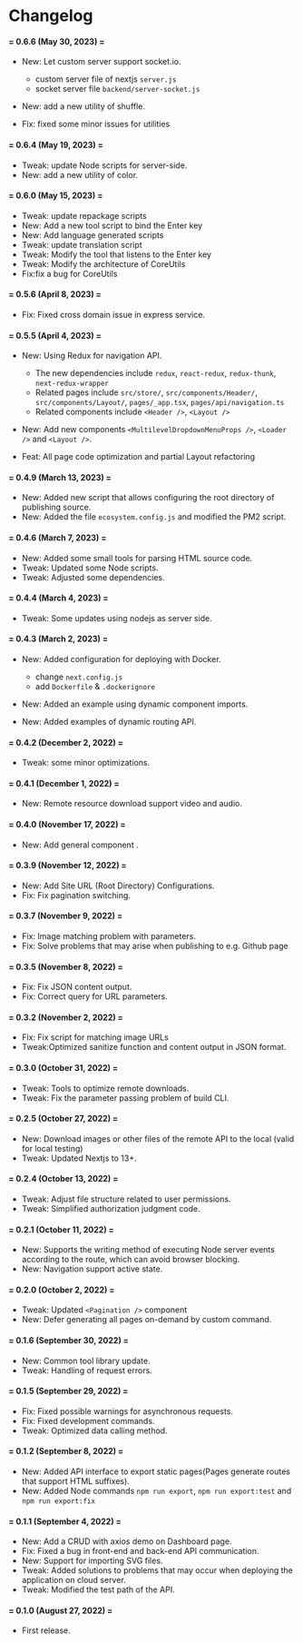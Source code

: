 # Changelog


#### = 0.6.6 (May 30, 2023) =

* New: Let custom server support socket.io.
  - custom server file of nextjs `server.js`
  - socket server file `backend/server-socket.js`

* New: add a new utility of shuffle.
* Fix: fixed some minor issues for utilities


#### = 0.6.4 (May 19, 2023) =

* Tweak: update Node scripts for server-side.
* New: add a new utility of color.

#### = 0.6.0 (May 15, 2023) =

* Tweak: update repackage scripts
* New: Add a new tool script to bind the Enter key
* New: Add language generated scripts
* Tweak: update translation script
* Tweak: Modify the tool that listens to the Enter key
* Tweak: Modify the architecture of CoreUtils
* Fix:fix a bug for CoreUtils


#### = 0.5.6 (April 8, 2023) =

* Fix: Fixed cross domain issue in express service.


#### = 0.5.5 (April 4, 2023) =

* New: Using Redux for navigation API.
  - The new dependencies include `redux`, `react-redux`, `redux-thunk`, `next-redux-wrapper`
  - Related pages include `src/store/`, `src/components/Header/`, `src/components/Layout/`, `pages/_app.tsx`, `pages/api/navigation.ts`
  - Related components include `<Header />`, `<Layout />`

* New: Add new components `<MultilevelDropdownMenuProps />`, `<Loader />` and `<Layout />`.
* Feat: All page code optimization and partial Layout refactoring


#### = 0.4.9 (March 13, 2023) =

* New: Added new script that allows configuring the root directory of publishing source.
* New: Added the file `ecosystem.config.js` and modified the PM2 script.


#### = 0.4.6 (March 7, 2023) =

* New: Added some small tools for parsing HTML source code.
* Tweak: Updated some Node scripts.
* Tweak: Adjusted some dependencies.


#### = 0.4.4 (March 4, 2023) =

* Tweak: Some updates using nodejs as server side.


#### = 0.4.3 (March 2, 2023) =

* New: Added configuration for deploying with Docker.
  - change `next.config.js`
  - add `Dockerfile` & `.dockerignore`

* New: Added an example using dynamic component imports.
* New: Added examples of dynamic routing API.


#### = 0.4.2 (December 2, 2022) =

* Tweak: some minor optimizations.


#### = 0.4.1 (December 1, 2022) =

* New: Remote resource download support video and audio.


#### = 0.4.0 (November 17, 2022) =

* New: Add general component <BackToTop />.


#### = 0.3.9 (November 12, 2022) =

* New: Add Site URL (Root Directory) Configurations.
* Fix: Fix pagination switching.


#### = 0.3.7 (November 9, 2022) =

* Fix: Image matching problem with parameters.
* Fix: Solve problems that may arise when publishing to e.g. Github page


#### = 0.3.5 (November 8, 2022) =

* Fix:  Fix JSON content output.
* Fix:  Correct query for URL parameters.

#### = 0.3.2 (November 2, 2022) =

* Fix: Fix script for matching image URLs
* Tweak:Optimized sanitize function and content output in JSON format.


#### = 0.3.0 (October 31, 2022) =

* Tweak: Tools to optimize remote downloads.
* Tweak: Fix the parameter passing problem of build CLI.


#### = 0.2.5 (October 27, 2022) =

* New: Download images or other files of the remote API to the local (valid for local testing)
* Tweak: Updated Nextjs to 13+.


#### = 0.2.4 (October 13, 2022) =

* Tweak: Adjust file structure related to user permissions.
* Tweak: Simplified authorization judgment code.



#### = 0.2.1 (October 11, 2022) =

* New: Supports the writing method of executing Node server events according to the route, which can avoid browser blocking.
* New: Navigation support active state.



#### = 0.2.0 (October 2, 2022) =

* Tweak: Updated `<Pagination />` component
* New: Defer generating all pages on-demand by custom command.


#### = 0.1.6 (September 30, 2022) =

* New: Common tool library update.
* Tweak: Handling of request errors.


#### = 0.1.5 (September 29, 2022) =

* Fix: Fixed possible warnings for asynchronous requests.
* Fix: Fixed development commands.
* Tweak: Optimized data calling method.


#### = 0.1.2 (September 8, 2022) =

* New:  Added API interface to export static pages(Pages generate routes that support HTML suffixes).
* New:  Added Node commands `npm run export`, `npm run export:test` and `npm run export:fix`


#### = 0.1.1 (September 4, 2022) =

* New: Add a CRUD with axios demo on Dashboard page.
* Fix: Fixed a bug in front-end and back-end API communication.
* New: Support for importing SVG files.
* Tweak: Added solutions to problems that may occur when deploying the application on cloud server.
* Tweak: Modified the test path of the API.


#### = 0.1.0 (August 27, 2022) =

* First release.
